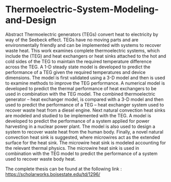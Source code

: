 # Thermoelectric-System-Modeling-and-Design

Abstract
Thermoelectric generators (TEGs) convert heat to electricity by way of the Seebeck effect. TEGs have no moving parts and are environmentally friendly and can be implemented with systems to recover waste heat. This work examines complete thermoelectric systems, which include the (TEG) and heat exchangers or heat sinks attached to the hot and cold sides of the TEG to maintain the required temperature difference across the TEG. A 1-D steady state model is developed to predict the performance of a TEG given the required temperatures and device dimensions. The model is first validated using a 3-D model and then is used to examine methods to improve the TEG performance. A numerical model is developed to predict the thermal performance of heat exchangers to be used in combination with the TEG model. The combined thermoelectric generator – heat exchanger model, is compared with a 3-D model and then used to predict the performance of a TEG – heat exchanger system used to recover waste heat from a diesel engine. Next natural convection heat sinks are modeled and studied to be implemented with the TEG. A model is developed to predict the performance of a system applied for power harvesting in a nuclear power plant. The model is also used to design a system to recover waste heat from the human body. Finally, a novel natural convection heat sink is suggested, where microwires act as the extended surface for the heat sink. The microwire heat sink is modeled accounting for the relevant thermal physics. The microwire heat sink is used in combination with the TEG model to predict the performance of a system used to recover waste body heat.

The complete thesis can be found at the following link :
https://scholarworks.boisestate.edu/td/1296/
